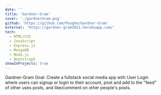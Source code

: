 ```yaml
---
date: ''
title: 'Gardner-Gram'
cover: './gardnerGram.png'
github: 'https://github.com/Poughe/Gardner-Gram'
external: 'https://gardner-gram2021.herokuapp.com/'
tech:
  - HTML/CSS
  - JavaScript
  - Express.js
  - MongoDB
  - Node.js
  - Bootstrap5
showInProjects: true
---
```


Gardner-Gram Goal: Create a fullstack social media app with User Login where users can signup or login to their account, post and add to the "feed" of other uses posts, and like/comment on other people's posts.
